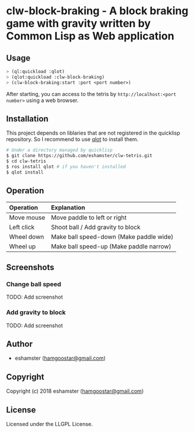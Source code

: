 # clw-block-braking - A block braking game with gravity written by Common Lisp as Web application

## Usage

```lisp
> (ql:quickload :qlot)
> (qlot:quickload :clw-block-braking)
> (clw-block-braking:start :port <port number>)
```

After starting, you can access to the tetris by `http://localhost:<port number>` using a web browser.


## Installation

This project depends on liblaries that are not registered in the quicklisp repository. So I recommend to use [qlot](https://github.com/fukamachi/qlot) to install them.

```bash
# Under a directory managed by quicklisp
$ git clone https://github.com/eshamster/clw-tetris.git
$ cd clw-tetris
$ ros install qlot # if you haven't installed
$ qlot install
```

## Operation

| Operation | Explanation |
| :------- | :---------- |
| Move mouse  | Move paddle to left or right |
| Left click | Shoot ball / Add gravity to block |
| Wheel down | Make ball speed-down (Make paddle wide) |
| Wheel up   | Make ball speed-up (Make paddle narrow) |

## Screenshots
### Change ball speed

TODO: Add screenshot

### Add gravity to block

TODO: Add screenshot

## Author

* eshamster (hamgoostar@gmail.com)

## Copyright

Copyright (c) 2018 eshamster (hamgoostar@gmail.com)

## License

Licensed under the LLGPL License.
